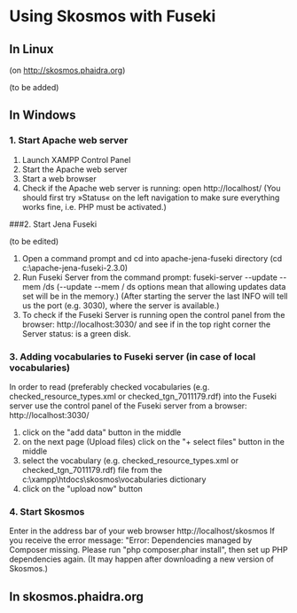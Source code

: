 # Using Skosmos with Fuseki

## In Linux 

(on http://skosmos.phaidra.org)

(to be added)

## In Windows

### 1. Start Apache web server

1. Launch XAMPP Control Panel
2. Start the Apache web server
3. Start a web browser
4. Check if the Apache web server is running: open http://localhost/
(You should first try »Status« on the left navigation to make sure everything works fine, i.e. PHP must be activated.)

###2. Start Jena Fuseki

(to be edited)

1. Open a command prompt and cd into apache-jena-fuseki directory (cd c:\apache-jena-fuseki-2.3.0)
2. Run Fuseki Server from the command prompt: fuseki-server --update --mem /ds
(--update --mem / ds options mean that allowing updates data set will be in the memory.)
(After starting the server the last INFO will tell us the port (e.g. 3030), where the server is available.)
3. To check if the Fuseki Server is running open the control panel from the browser: http://localhost:3030/ 
and see if in the top right corner the Server status: is a green disk.




### 3. Adding vocabularies to Fuseki server (in case of local vocabularies)

In order to read (preferably checked vocabularies (e.g. checked_resource_types.xml or checked_tgn_7011179.rdf) into the Fuseki server use the control panel of the Fuseki server from a browser: http://localhost:3030/

1. click on the "add data" button in the middle
2. on the next page (Upload files) click on the "+ select files" button in the middle
3. select the vocabulary (e.g. checked_resource_types.xml or checked_tgn_7011179.rdf) file from the c:\xampp\htdocs\skosmos\vocabularies dictionary
4. click on the "upload now" button

### 4. Start Skosmos
Enter in the address bar of your web browser http://localhost/skosmos
If you receive the error message: "Error: Dependencies managed by Composer missing. Please run "php composer.phar install", then set up PHP dependencies again. (It may happen after downloading a new version of Skosmos.)

## In skosmos.phaidra.org

